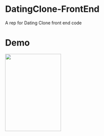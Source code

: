 # DatingClone-FrontEnd
 A rep for Dating Clone front end code

 # Demo
 <img src="./Demo/ezgif-1-b4fc12bc13.gif" width=60% height="250px">

